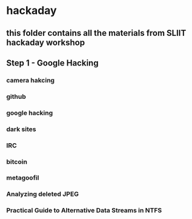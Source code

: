 # hackaday
this folder contains all the materials from SLIIT hackaday workshop
---

## Step 1 - Google Hacking

### camera hakcing

### github
### google hacking
### dark sites
### IRC
### bitcoin
### metagoofil
### Analyzing deleted JPEG
### Practical Guide to Alternative Data Streams in NTFS
